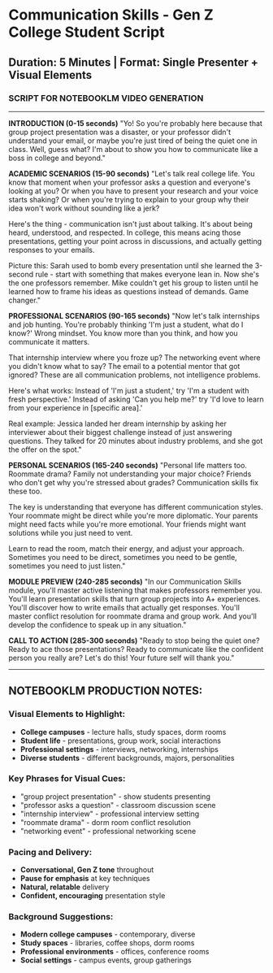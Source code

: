 # Communication Skills - Gen Z College Student Script

## Duration: 5 Minutes | Format: Single Presenter + Visual Elements

### SCRIPT FOR NOTEBOOKLM VIDEO GENERATION

---

**INTRODUCTION (0-15 seconds)**
"Yo! So you're probably here because that group project presentation was a disaster, or your professor didn't understand your email, or maybe you're just tired of being the quiet one in class. Well, guess what? I'm about to show you how to communicate like a boss in college and beyond."

**ACADEMIC SCENARIOS (15-90 seconds)**
"Let's talk real college life. You know that moment when your professor asks a question and everyone's looking at you? Or when you have to present your research and your voice starts shaking? Or when you're trying to explain to your group why their idea won't work without sounding like a jerk?

Here's the thing - communication isn't just about talking. It's about being heard, understood, and respected. In college, this means acing those presentations, getting your point across in discussions, and actually getting responses to your emails. 

Picture this: Sarah used to bomb every presentation until she learned the 3-second rule - start with something that makes everyone lean in. Now she's the one professors remember. Mike couldn't get his group to listen until he learned how to frame his ideas as questions instead of demands. Game changer."

**PROFESSIONAL SCENARIOS (90-165 seconds)**
"Now let's talk internships and job hunting. You're probably thinking 'I'm just a student, what do I know?' Wrong mindset. You know more than you think, and how you communicate it matters.

That internship interview where you froze up? The networking event where you didn't know what to say? The email to a potential mentor that got ignored? These are all communication problems, not intelligence problems.

Here's what works: Instead of 'I'm just a student,' try 'I'm a student with fresh perspective.' Instead of asking 'Can you help me?' try 'I'd love to learn from your experience in [specific area].' 

Real example: Jessica landed her dream internship by asking her interviewer about their biggest challenge instead of just answering questions. They talked for 20 minutes about industry problems, and she got the offer on the spot."

**PERSONAL SCENARIOS (165-240 seconds)**
"Personal life matters too. Roommate drama? Family not understanding your major choice? Friends who don't get why you're stressed about grades? Communication skills fix these too.

The key is understanding that everyone has different communication styles. Your roommate might be direct while you're more diplomatic. Your parents might need facts while you're more emotional. Your friends might want solutions while you just need to vent.

Learn to read the room, match their energy, and adjust your approach. Sometimes you need to be direct, sometimes you need to be gentle, sometimes you need to just listen."

**MODULE PREVIEW (240-285 seconds)**
"In our Communication Skills module, you'll master active listening that makes professors remember you. You'll learn presentation skills that turn group projects into A+ experiences. You'll discover how to write emails that actually get responses. You'll master conflict resolution for roommate drama and group work. And you'll develop the confidence to speak up in any situation."

**CALL TO ACTION (285-300 seconds)**
"Ready to stop being the quiet one? Ready to ace those presentations? Ready to communicate like the confident person you really are? Let's do this! Your future self will thank you."

---

## NOTEBOOKLM PRODUCTION NOTES:

### Visual Elements to Highlight:
- **College campuses** - lecture halls, study spaces, dorm rooms
- **Student life** - presentations, group work, social interactions
- **Professional settings** - interviews, networking, internships
- **Diverse students** - different backgrounds, majors, personalities

### Key Phrases for Visual Cues:
- "group project presentation" - show students presenting
- "professor asks a question" - classroom discussion scene
- "internship interview" - professional interview setting
- "roommate drama" - dorm room conflict resolution
- "networking event" - professional networking scene

### Pacing and Delivery:
- **Conversational, Gen Z tone** throughout
- **Pause for emphasis** at key techniques
- **Natural, relatable** delivery
- **Confident, encouraging** presentation style

### Background Suggestions:
- **Modern college campuses** - contemporary, diverse
- **Study spaces** - libraries, coffee shops, dorm rooms
- **Professional environments** - offices, conference rooms
- **Social settings** - campus events, group gatherings





